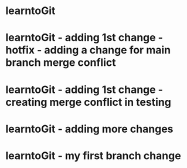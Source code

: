 # learntoGit
# learntoGit - adding 1st change - hotfix - adding a change for main branch merge conflict
# learntoGit - adding 1st change - creating merge conflict in testing
# learntoGit - adding more changes
# learntoGit - my first branch change
